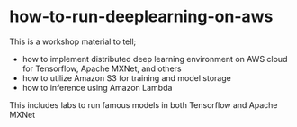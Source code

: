 # how-to-run-deeplearning-on-aws

This is a workshop material to tell;

- how to implement distributed deep learning environment on AWS cloud for Tensorflow, Apache MXNet, and others
- how to utilize Amazon S3 for training and model storage
- how to inference using Amazon Lambda

This includes labs to run famous models in both Tensorflow and Apache MXNet
